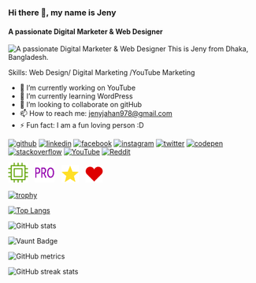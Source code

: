 ### Hi there 👋, my name is Jeny
#### A passionate Digital Marketer & Web Designer
![A passionate Digital Marketer & Web Designer](https://www.facebook.com/photo/?fbid=10227679924998147&set=a.3139694725800)
This is Jeny from Dhaka, Bangladesh. 

Skills: Web Design/ Digital Marketing /YouTube Marketing

- 🔭 I’m currently working on YouTube 
- 🌱 I’m currently learning WordPress 
- 👯 I’m looking to collaborate on gitHub 
- 📫 How to reach me: jenyjahan978@gmail.com 
- ⚡ Fun fact: I am a fun loving person :D 


[<img src='https://cdn.jsdelivr.net/npm/simple-icons@3.0.1/icons/github.svg' alt='github' height='40'>](https://github.com/jeny75322)  [<img src='https://cdn.jsdelivr.net/npm/simple-icons@3.0.1/icons/linkedin.svg' alt='linkedin' height='40'>](https://www.linkedin.com/in/jenyjahan/)  [<img src='https://cdn.jsdelivr.net/npm/simple-icons@3.0.1/icons/facebook.svg' alt='facebook' height='40'>](https://www.facebook.com/its.jeny)  [<img src='https://cdn.jsdelivr.net/npm/simple-icons@3.0.1/icons/instagram.svg' alt='instagram' height='40'>](https://www.instagram.com/jeny75322/)  [<img src='https://cdn.jsdelivr.net/npm/simple-icons@3.0.1/icons/twitter.svg' alt='twitter' height='40'>](https://twitter.com/jeny75322)  [<img src='https://cdn.jsdelivr.net/npm/simple-icons@3.0.1/icons/codepen.svg' alt='codepen' height='40'>](https://codepen.io/jeny75322)  [<img src='https://cdn.jsdelivr.net/npm/simple-icons@3.0.1/icons/stackoverflow.svg' alt='stackoverflow' height='40'>](https://stackoverflow.com/users/jeny75322)  [<img src='https://cdn.jsdelivr.net/npm/simple-icons@3.0.1/icons/youtube.svg' alt='YouTube' height='40'>](https://www.youtube.com/channel/BlissfulNature)  [<img src='https://cdn.jsdelivr.net/npm/simple-icons@3.0.1/icons/reddit.svg' alt='Reddit' height='40'>](https://www.reddit.com/user/jeny75322)  

<a href='https://docs.github.com/en/developers'><img src='https://raw.githubusercontent.com/acervenky/animated-github-badges/master/assets/devbadge.gif' width='40' height='40'></a> <a href='https://github.com/pricing'><img src='https://raw.githubusercontent.com/acervenky/animated-github-badges/master/assets/pro.gif' width='40' height='40'></a> <a href='https://stars.github.com/'><img src='https://raw.githubusercontent.com/acervenky/animated-github-badges/master/assets/starbadge.gif' width='35' height='35'></a> <a href='https://docs.github.com/en/github/supporting-the-open-source-community-with-github-sponsors'><img src='https://raw.githubusercontent.com/acervenky/animated-github-badges/master/assets/sponsorbadge.gif' width='35' height='35'></a> 

[![trophy](https://github-profile-trophy.vercel.app/?username=jeny75322)](https://github.com/ryo-ma/github-profile-trophy)

[![Top Langs](https://github-readme-stats.vercel.app/api/top-langs/?username=jeny75322)](https://github.com/anuraghazra/github-readme-stats)

![GitHub stats](https://github-readme-stats.vercel.app/api?username=jeny75322&show_icons=true&count_private=true)  

![Vaunt Badge](https://api.vaunt.dev/v1/github/entities/jeny75322/contributions?format=svg&private=true)  

![GitHub metrics](https://metrics.lecoq.io/jeny75322)  

![GitHub streak stats](https://streak-stats.demolab.com/?user=jeny75322)  

